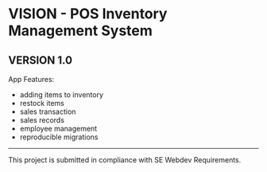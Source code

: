 # VISION - POS Inventory Management System
VERSION 1.0
--------------------
App Features:
- adding items to inventory
- restock items
- sales transaction
- sales records
- employee management
- reproducible migrations
---------------------
This project is submitted in compliance with SE Webdev Requirements.